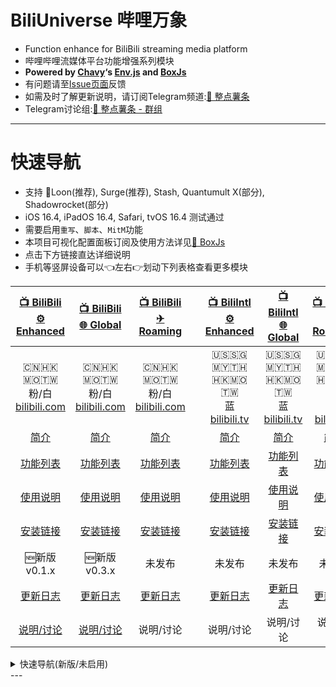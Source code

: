# BiliUniverse 哔哩万象
  * Function enhance for BiliBili streaming media platform
  * 哔哩哔哩流媒体平台功能增强系列模块
  * **Powered by [Chavy](https://github.com/chavyleung)‘s [Env.js](https://github.com/chavyleung/scripts/blob/master/Env.js) and [BoxJs](https://chavyleung.gitbook.io/boxjs/)**
  * 有问题请至[Issue页面](https://github.com/BiliUniverse/Universe/issues)反馈
  * 如需及时了解更新说明，请订阅Telegram频道:[🍟 整点薯条](https://t.me/GetSomeFriesChannel)
  * Telegram讨论组:[🍟 整点薯条 - 群组](https://t.me/GetSomeFries)
---

# 快速导航
  * 支持 🎈Loon(推荐), Surge(推荐), Stash, Quantumult X(部分), Shadowrocket(部分)
  * iOS 16.4, iPadOS 16.4, Safari, tvOS 16.4 测试通过
  * 需要启用`重写`、`脚本`、`MitM`功能
  * 本项目可视化配置面板订阅及使用方法详见[🧰 BoxJs](../../../Universe/wiki/🧰-BoxJs)
  * 点击下方链接直达详细说明
  * 手机等竖屏设备可以👈左右👉划动下列表格查看更多模块

| [📺 BiliBili<br>⚙ Enhanced](../../../Universe/wiki/⚙-Enhanced) | [📺 BiliBili<br>🌐 Global](../../../Universe/wiki/🌐-Global) | [📺 BiliBili<br>✈ Roaming](../../../Universe/wiki/✈-Roaming) | | [📺 BiliIntl<br>⚙ Enhanced](../../../Universe/wiki/⚙-Enhanced) | [📺 BiliIntl<br>🌐 Global](../../../Universe/wiki/🌐-Global) | [📺 BiliIntl<br>✈ Roaming](../../../Universe/wiki/✈-Roaming) |
| :---: | :---: | :---: | :---: | :---: | :---: | :---: |
| 🇨🇳🇭🇰🇲🇴🇹🇼<br>粉/白<br>[bilibili.com](bilibili.com) | 🇨🇳🇭🇰🇲🇴🇹🇼<br>粉/白<br>[bilibili.com](bilibili.com) | 🇨🇳🇭🇰🇲🇴🇹🇼<br>粉/白<br>[bilibili.com](bilibili.com) | | 🇺🇸🇸🇬🇲🇾🇹🇭<br>🇭🇰🇲🇴🇹🇼<br>蓝<br>[bilibili.tv](bilibili.tv) | 🇺🇸🇸🇬🇲🇾🇹🇭<br>🇭🇰🇲🇴🇹🇼<br>蓝<br>[bilibili.tv](bilibili.tv) | 🇺🇸🇸🇬🇲🇾🇹🇭<br>🇭🇰🇲🇴🇹🇼<br>蓝<br>[bilibili.tv](bilibili.tv) |
| [简介](../../../Universe/wiki/⚙-Enhanced#简介) | [简介](../../../Universe/wiki/🌐-Global#简介) | [简介](../../../Universe/wiki/✈-Roaming#简介) | | [简介](../../../Universe/wiki/⚙-Enhanced#简介) | [简介](../../../Universe/wiki/🌐-Global#简介) | [简介](../../../Universe/wiki/✈-Roaming#简介) |
| [功能列表](../../../Universe/wiki/⚙-Enhanced#功能列表) | [功能列表](../../../Universe/wiki/🌐-Global#功能列表) | [功能列表](../../../Universe/wiki/✈-Roaming#功能列表) | | [功能列表](../../../Universe/wiki/⚙-Enhanced#功能列表) | [功能列表](../../../Universe/wiki/🌐-Global#功能列表) | [功能列表](../../../Universe/wiki/✈-Roaming#功能列表) |
| [使用说明](../../../Universe/wiki/⚙-Enhanced#使用说明) | [使用说明](../../../Universe/wiki/🌐-Global#使用说明) | [使用说明](../../../Universe/wiki/✈-Roaming#使用说明) | | [使用说明](../../../Universe/wiki/⚙-Enhanced#使用说明) | [使用说明](../../../Universe/wiki/🌐-Global#使用说明) | [使用说明](../../../Universe/wiki/✈-Roaming#使用说明) |
| [安装链接](../../../Universe/wiki/⚙-Enhanced#安装链接) | [安装链接](../../../Universe/wiki/🌐-Global#安装链接) | [安装链接](../../../Universe/wiki/✈-Roaming#安装链接) | | [安装链接](../../../Universe/wiki/⚙-Enhanced#安装链接) | [安装链接](../../../Universe/wiki/🌐-Global#安装链接) | [安装链接](../../../Universe/wiki/✈-Roaming#安装链接) |
| 🆕新版<br>v0.1.x | 🆕新版<br>v0.3.x | 未发布 | | 未发布 | 未发布 | 未发布 |
| [更新日志](../../../Universe/wiki/⚙-Enhanced#更新日志) | [更新日志](../../../Universe/wiki/🌐-Global#更新日志) | [更新日志](../../../Universe/wiki/✈-Roaming#更新日志) | | [更新日志](../../../Universe/wiki/⚙-Enhanced#更新日志) | [更新日志](../../../Universe/wiki/🌐-Global#更新日志) | [更新日志](../../../Universe/wiki/✈-Roaming#更新日志) |
| [说明/讨论](https://t.me/GetSomeFriesChannel/) | [说明/讨论](https://t.me/GetSomeFriesChannel/) | 说明/讨论 | | 说明/讨论 | 说明/讨论 | 说明/讨论 |

<details> <summary>快速导航(新版/未启用)</summary>

| [📺 BiliBili<br>⚙ Enhanced](../../../Enhanced) | [📺 BiliBili<br>🌐 Global](../../../Global) | [📺 BiliBili<br>✈ Roaming](../../../Roaming) | | [📺 BiliIntl<br>⚙ Enhanced](../../../Enhanced) | [📺 BiliIntl<br>🌐 Global](../../../Global) | [📺 BiliIntl<br>✈ Roaming](../../../Roaming) |
| :---: | :---: | :---: | :---: | :---: | :---: | :---: |
| 🇨🇳🇭🇰🇲🇴🇹🇼<br>粉/白<br>bilibili.com | 🇨🇳🇭🇰🇲🇴🇹🇼<br>粉/白<br>bilibili.com | 🇨🇳🇭🇰🇲🇴🇹🇼<br>粉/白<br>bilibili.com | | 🇺🇸🇸🇬🇲🇾🇹🇭<br>蓝<br>bilibili.tv | 🇺🇸🇸🇬🇲🇾🇹🇭<br>蓝<br>bilibili.tv | 🇺🇸🇸🇬🇲🇾🇹🇭<br>蓝<br>bilibili.tv |
| [简介](../../../Enhanced/wiki/简介) | [简介](../../../Global/wiki/简介) | [简介](../../../Roaming/wiki/简介) | | [简介](../../../Enhanced/wiki/简介) | [简介](../../../Global/wiki/简介) | [简介](../../../Roaming/wiki/简介) |
| [功能列表](../../wiki/⚙-Enhanced#功能列表) | [功能列表](../../../Global/wiki/功能列表) | [功能列表](../../../Roaming/wiki/功能列表) | | [功能列表](../../../Enhanced/wiki/功能列表) | [功能列表](../../../Global/wiki/功能列表) | [功能列表](../../../Roaming/wiki/功能列表) |
| [使用说明](../../../Enhanced/wiki/使用说明) | [使用说明](../../../Global/wiki/使用说明) | [使用说明](../../../Roaming/wiki/使用说明) | | [使用说明](../../../Enhanced/wiki/使用说明) | [使用说明](../../../Global/wiki/使用说明) | [使用说明](../../../Roaming/wiki/使用说明) |
| [安装链接](../../../Enhanced/wiki/安装链接) | [安装链接](../../../Global/wiki/安装链接) | [安装链接](../../../Roaming/wiki/安装链接) | | [安装链接](../../../Enhanced/wiki/安装链接) | [安装链接](../../wiki/安装链接) | [安装链接](../../../Roaming/wiki/安装链接) |
| 🆕新版<br>v0.1.x | 🆕新版<br>v0.3.x | 未发布 | | 未发布 | 未发布 | 未发布 |
| [更新日志](../../../Enhanced/wiki/更新日志) | [更新日志](../../../Global/wiki/更新日志) | [更新日志](../../../Roaming/wiki/更新日志) | | [更新日志](../../../Enhanced/wiki/更新日志) | [更新日志](../../../Global/wiki/更新日志) | [更新日志](../../../Roaming/wiki/更新日志) |
| [说明/讨论](https://t.me/GetSomeFriesChannel/) | [说明/讨论](https://t.me/GetSomeFriesChannel/) | 说明/讨论 | | 说明/讨论 | 说明/讨论 | 说明/讨论 |
</details>
---
